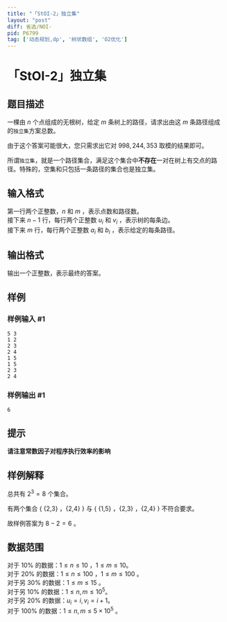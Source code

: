 ```yaml
---
title: "「StOI-2」独立集"
layout: "post"
diff: 省选/NOI-
pid: P6799
tag: ['动态规划,dp', '树状数组', 'O2优化']
---
```

# 「StOI-2」独立集
## 题目描述

一棵由 $n$ 个点组成的无根树，给定 $m$ 条树上的路径，请求出由这 $m$ 条路径组成的`独立集`方案总数。

由于这个答案可能很大，您只需求出它对 $998,244,353$ 取模的结果即可。

所谓`独立集`，就是一个路径集合，满足这个集合中**不存在**一对在树上有交点的路径。特殊的，空集和只包括一条路径的集合也是独立集。


## 输入格式

第一行两个正整数，$n$ 和 $m$ ，表示点数和路径数。    
接下来 $n-1$ 行，每行两个正整数 $u_{i}$ 和 $v_{i}$ ，表示树的每条边。   
接下来 $m$ 行，每行两个正整数 $a_{i}$ 和 $b_{i}$ ，表示给定的每条路径。
## 输出格式

输出一个正整数，表示最终的答案。
## 样例

### 样例输入 #1
```
5 3
1 2
2 3
2 4
1 5
1 5
2 3
2 4
```
### 样例输出 #1
```
6
```
## 提示

**请注意常数因子对程序执行效率的影响**

## 样例解释


总共有 $2^3=8$ 个集合。

有两个集合 { {2,3} ，{2,4} } 与 { {1,5} ，{2,3} ，{2,4} } 不符合要求。

故样例答案为 $8-2=6$ 。

## 数据范围

对于 $10\%$ 的数据：$1 \leq n \leq 10$ ，$1 \leq m \leq 10$。   
对于 $20\%$ 的数据：$1 \leq n \leq 100$ ，$1 \leq m \leq 100$ 。   
对于另 $30\%$ 的数据：$1 \leq m \leq 15$ 。   
对于另 $10\%$ 的数据：$1 \leq n,m \leq 10^{5}$。    
对于另 $20\%$ 的数据：$u_{i}=i,v_{i}=i+1$。   
对于 $100\%$ 的数据：$1\leq n,m \leq 5 \times 10^{5}$ 。
